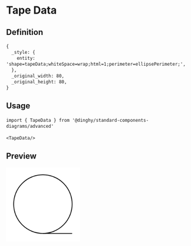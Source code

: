 # Tape Data

## Definition

```
{
  _style: { 
    entity: 'shape=tapeData;whiteSpace=wrap;html=1;perimeter=ellipsePerimeter;',
  },
  _original_width: 80,
  _original_height: 80,
}
```

## Usage

```
import { TapeData } from '@dinghy/standard-components-diagrams/advanced'

<TapeData/>
```

## Preview

<img src="./tape-data.png" width="200"/>
